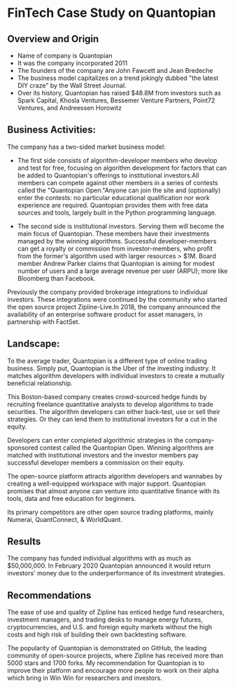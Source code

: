 # FinTech Case Study on Quantopian

## Overview and Origin

* Name of company is Quantopian
* It was the company incorporated 2011
* The founders of the company are John Fawcett and Jean Bredeche
* The business model capitalizes on a trend jokingly dubbed "the latest DIY craze" by the Wall Street Journal.
* Over its history, Quantopian has raised $48.8M from investors such as Spark Capital, Khosla Ventures, Bessemer Venture Partners, Point72 Ventures, and Andreessen Horowitz

## Business Activities:

The company has a two-sided market business model:

- The first side consists of algorithm-developer members who develop and test for free, focusing on algorithm development for factors that can be added to Quantopian's offerings to institutional investors.All members can compete against other members in a series of contests called the "Quantopian Open."Anyone can join the site and (optionally) enter the contests: no particular educational qualification nor work experience are required. Quantopian provides them with free data sources and tools, largely built in the Python programming language.

- The second side is institutional investors. Serving them will become the main focus of Quantopian. These members have their investments managed by the winning algorithms. Successful developer-members can get a royalty or commission from investor-members, who profit from the former's algorithm used with larger resources > $1M. Board member Andrew Parker claims that Quantopian is aiming for modest number of users and a large average revenue per user (ARPU); more like Bloomberg than Facebook.

Previously the company provided brokerage integrations to individual investors. These integrations were continued by the community who started the open source project Zipline-Live.In 2018, the company announced the availability of an enterprise software product for asset managers, in partnership with FactSet.

## Landscape:

To the average trader, Quantopian is a different type of online trading business. Simply put, Quantopian is the Uber of the investing industry. It matches algorithm developers with individual investors to create a mutually beneficial relationship.

This Boston-based company creates crowd-sourced hedge funds by recruiting freelance quantitative analysts to develop algorithms to trade securities. The algorithm developers can either back-test, use or sell their strategies. Or they can lend them to institutional investors for a cut in the equity. 

Developers can enter completed algorithmic strategies in the company-sponsored contest called the Quantopian Open. Winning algorithms are matched with institutional investors and the investor members pay successful developer members a commission on their equity. 

The open-source platform attracts algorithm developers and wannabes by creating a well-equipped workspace with major support. Quantopian promises that almost anyone can venture into quantitative finance with its tools, data and free education for beginners. 

Its primary competitors are other open source trading platforms, mainly Numerai, QuantConnect, & WorldQuant.

## Results

The company has funded individual algorithms with as much as $50,000,000. In February 2020 Quantopian announced it would return investors' money due to the underperformance of its investment strategies.

## Recommendations

The ease of use and quality of Zipline has enticed hedge fund researchers, investment managers, and trading desks to manage energy futures, cryptocurrencies, and U.S. and foreign equity markets without the high costs and high risk of building their own backtesting software. 

The popularity of Quantopian is demonstrated on GitHub, the leading community of open-source projects, where Zipline has received more than 5000 stars and 1700 forks. My recommendation for Quantopian is to improve their platform and encourage more people to work on their alpha which bring in Win Win for researchers and investors. 

